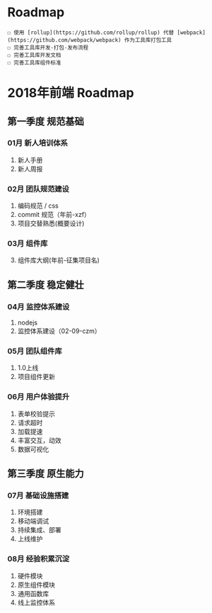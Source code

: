 # Roadmap

	☐ 使用 [rollup](https://github.com/rollup/rollup) 代替 [webpack](https://github.com/webpack/webpack) 作为工具库打包工具
	☐ 完善工具库开发-打包-发布流程
	☐ 完善工具库开发文档
	☐ 完善工具库组件标准
	

# 2018年前端 Roadmap

## 第一季度 规范基础

### 01月 新人培训体系
1. 新人手册
2. 新人周报

### 02月 团队规范建设
1. 编码规范 / css
2. commit 规范（年前-xzf）
3. 项目交替熟悉(概要设计)

### 03月 组件库
<!-- 1. 项目脚手架 -->
<!-- 2. 编辑器插件 -->
3. 组件库大纲(年前-征集项目名)

## 第二季度 稳定健壮

### 04月 监控体系建设
1. nodejs
2. 监控体系建设（02-09-czm）


### 05月 团队组件库
1. 1.0上线
2. 项目组件更新

### 06月 用户体验提升
1. 表单校验提示
2. 请求超时
3. 加载提速
4. 丰富交互，动效
5. 数据可视化

## 第三季度 原生能力

### 07月 基础设施搭建
1. 环境搭建
2. 移动端调试
3. 持续集成、部署
4. 上线维护

### 08月 经验积累沉淀
1. 硬件模块
2. 原生组件模块
3. 通用函数库
4. 线上监控体系